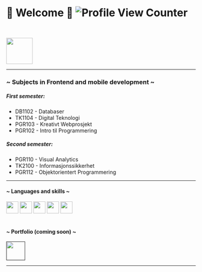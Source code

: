 # 🌻 Welcome 🌻 ![Profile View Counter](https://komarev.com/ghpvc/?username=sarabsundby)
<br>

[<img src="https://upload.wikimedia.org/wikipedia/commons/1/19/LinkedIn_logo.svg" width="70"/>](https://www.linkedin.com/in/sarabsundby/)

---
### ~ Subjects in Frontend and mobile development ~
##### First semester:
- DB1102 - Databaser
- TK1104 - Digital Teknologi
- PGR103 - Kreativt Webprosjekt
- PGR102 - Intro til Programmering

##### Second semester:
- PGR110 - Visual Analytics
- TK2100 - Informasjonssikkerhet
- PGR112 - Objektorientert Programmering
---

#### ~ Languages and skills ~
<div>
  <img src="https://cdn.jsdelivr.net/gh/devicons/devicon/icons/html5/html5-original.svg" width="32"/>
  <img src="https://cdn.jsdelivr.net/gh/devicons/devicon/icons/css3/css3-original.svg" width="32"/>
  <img src="https://cdn.jsdelivr.net/gh/devicons/devicon/icons/javascript/javascript-original.svg" width="32"/>
  <img src="https://cdn.jsdelivr.net/gh/devicons/devicon/icons/mysql/mysql-original.svg" width="32"/>
  <img src="https://cdn.jsdelivr.net/gh/devicons/devicon/icons/java/java-original.svg" width="32"/>
</div>
<br>

#### ~ Portfolio (coming soon) ~
[<img src= "https://cdn.iconscout.com/icon/premium/png-256-thumb/portfolio-folder-8905930-7288920.png" width="50"/>]()

---
